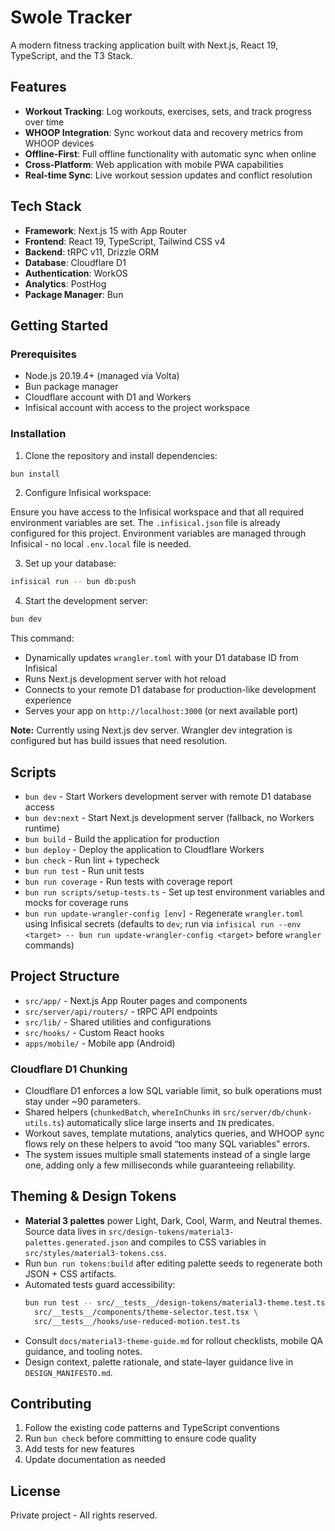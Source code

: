 # Swole Tracker

A modern fitness tracking application built with Next.js, React 19, TypeScript, and the T3 Stack.

## Features

- **Workout Tracking**: Log workouts, exercises, sets, and track progress over time
- **WHOOP Integration**: Sync workout data and recovery metrics from WHOOP devices
- **Offline-First**: Full offline functionality with automatic sync when online
- **Cross-Platform**: Web application with mobile PWA capabilities
- **Real-time Sync**: Live workout session updates and conflict resolution

## Tech Stack

- **Framework**: Next.js 15 with App Router
- **Frontend**: React 19, TypeScript, Tailwind CSS v4
- **Backend**: tRPC v11, Drizzle ORM
- **Database**: Cloudflare D1
- **Authentication**: WorkOS
- **Analytics**: PostHog
- **Package Manager**: Bun

## Getting Started

### Prerequisites

- Node.js 20.19.4+ (managed via Volta)
- Bun package manager
- Cloudflare account with D1 and Workers
- Infisical account with access to the project workspace

### Installation

1. Clone the repository and install dependencies:

```bash
bun install
```

2. Configure Infisical workspace:

Ensure you have access to the Infisical workspace and that all required environment variables are set. The `.infisical.json` file is already configured for this project. Environment variables are managed through Infisical - no local `.env.local` file is needed.

3. Set up your database:

```bash
infisical run -- bun db:push
```

4. Start the development server:

```bash
bun dev
```

This command:

- Dynamically updates `wrangler.toml` with your D1 database ID from Infisical
- Runs Next.js development server with hot reload
- Connects to your remote D1 database for production-like development experience
- Serves your app on `http://localhost:3000` (or next available port)

**Note:** Currently using Next.js dev server. Wrangler dev integration is configured but has build issues that need resolution.

## Scripts

- `bun dev` - Start Workers development server with remote D1 database access
- `bun dev:next` - Start Next.js development server (fallback, no Workers runtime)
- `bun build` - Build the application for production
- `bun deploy` - Deploy the application to Cloudflare Workers
- `bun check` - Run lint + typecheck
- `bun run test` - Run unit tests
- `bun run coverage` - Run tests with coverage report
- `bun run scripts/setup-tests.ts` - Set up test environment variables and mocks for coverage runs
- `bun run update-wrangler-config [env]` - Regenerate `wrangler.toml` using Infisical secrets (defaults to `dev`; run via `infisical run --env <target> -- bun run update-wrangler-config <target>` before `wrangler` commands)

## Project Structure

- `src/app/` - Next.js App Router pages and components
- `src/server/api/routers/` - tRPC API endpoints
- `src/lib/` - Shared utilities and configurations
- `src/hooks/` - Custom React hooks
- `apps/mobile/` - Mobile app (Android)

### Cloudflare D1 Chunking

- Cloudflare D1 enforces a low SQL variable limit, so bulk operations must stay under ~90 parameters.
- Shared helpers (`chunkedBatch`, `whereInChunks` in `src/server/db/chunk-utils.ts`) automatically slice large inserts and `IN` predicates.
- Workout saves, template mutations, analytics queries, and WHOOP sync flows rely on these helpers to avoid “too many SQL variables” errors.
- The system issues multiple small statements instead of a single large one, adding only a few milliseconds while guaranteeing reliability.

## Theming & Design Tokens

- **Material 3 palettes** power Light, Dark, Cool, Warm, and Neutral themes. Source data lives in `src/design-tokens/material3-palettes.generated.json` and compiles to CSS variables in `src/styles/material3-tokens.css`.
- Run `bun run tokens:build` after editing palette seeds to regenerate both JSON + CSS artifacts.
- Automated tests guard accessibility:
  ```bash
  bun run test -- src/__tests__/design-tokens/material3-theme.test.ts \
    src/__tests__/components/theme-selector.test.tsx \
    src/__tests__/hooks/use-reduced-motion.test.ts
  ```
- Consult `docs/material3-theme-guide.md` for rollout checklists, mobile QA guidance, and tooling notes.
- Design context, palette rationale, and state-layer guidance live in `DESIGN_MANIFESTO.md`.

## Contributing

1. Follow the existing code patterns and TypeScript conventions
2. Run `bun check` before committing to ensure code quality
3. Add tests for new features
4. Update documentation as needed

## License

Private project - All rights reserved.
